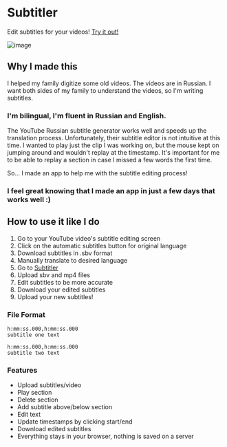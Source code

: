 # Subtitler
Edit subtitles for your videos! [Try it out!](https://www.veronicodes.com/subtitler/)

![image](https://github.com/HappyViki/subtitler/assets/14225943/aa889d59-c8d4-42ad-9a09-fc0402c0a996)

## Why I made this
I helped my family digitize some old videos. The videos are in Russian. I want both sides of my family to understand the videos, so I'm writing subtitles.

### I'm bilingual, I'm fluent in Russian and English.

The YouTube Russian subtitle generator works well and speeds up the translation process. Unfortunately, their subtitle editor is not intuitive at this time. I wanted to play just the clip I was working on, but the mouse kept on jumping around and wouldn't replay at the timestamp. It's important for me to be able to replay a section in case I missed a few words the first time.

So... I made an app to help me with the subtitle editing process!

### I feel great knowing that I made an app in just a few days that works well :)

## How to use it like I do

1. Go to your YouTube video's subtitle editing screen
2. Click on the automatic subtitles button for original language
3. Download subtitles in .sbv format
4. Manually translate to desired language
5. Go to [Subtitler](https://www.veronicodes.com/subtitler/)
6. Upload sbv and mp4 files
7. Edit subtitles to be more accurate
8. Download your edited subtitles
9. Upload your new subtitles!

### File Format

```
h:mm:ss.000,h:mm:ss.000
subtitle one text

h:mm:ss.000,h:mm:ss.000
subtitle two text
```

### Features

- Upload subtitles/video
- Play section
- Delete section
- Add subtitle above/below section
- Edit text
- Update timestamps by clicking start/end
- Download edited subtitles
- Everything stays in your browser, nothing is saved on a server
